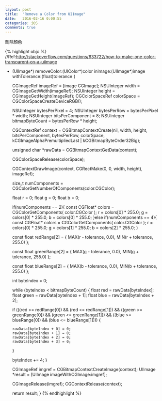 ```yaml
---
layout: post
title:  "Remove a Color from UIImage"
date:   2016-02-16 0:00:55
categories: iOS
comments: true
---
```


刪除顏色

<script src="https://gist.github.com/fengyitsai/5be0160c7617734f6585.js"></script>


{% highlight objc %}
//Ref:http://stackoverflow.com/questions/633722/how-to-make-one-color-transparent-on-a-uiimage
- (UIImage*) removeColor:(UIColor*)color inImage:(UIImage*)image withTolerance:(float)tolerance {
  
  CGImageRef imageRef = [image CGImage];
  NSUInteger width = CGImageGetWidth(imageRef);
  NSUInteger height = CGImageGetHeight(imageRef);
  CGColorSpaceRef colorSpace = CGColorSpaceCreateDeviceRGB();
  
  NSUInteger bytesPerPixel = 4;
  NSUInteger bytesPerRow = bytesPerPixel * width;
  NSUInteger bitsPerComponent = 8;
  NSUInteger bitmapByteCount = bytesPerRow * height;

  CGContextRef context = CGBitmapContextCreate(nil, width, height,
                                               bitsPerComponent, bytesPerRow, colorSpace,
                                               kCGImageAlphaPremultipliedLast | kCGBitmapByteOrder32Big);
  
  
  unsigned char *rawData = CGBitmapContextGetData(context);
  
  CGColorSpaceRelease(colorSpace);
  
  CGContextDrawImage(context, CGRectMake(0, 0, width, height), imageRef);
  
  size_t numComponents = CGColorGetNumberOfComponents(color.CGColor);
  
  float r = 0;
  float g = 0;
  float b = 0;
  
  if(numComponents == 2){
    const CGFloat* colors = CGColorGetComponents( color.CGColor );
    r = colors[0] * 255.0;
    g = colors[0] * 255.0;
    b = colors[0] * 255.0;
  }else if(numComponents == 4){
    const CGFloat* colors = CGColorGetComponents( color.CGColor );
    r = colors[0] * 255.0;
    g = colors[1] * 255.0;
    b = colors[2] * 255.0;
  }
  
  const float redRange[2] = {
    MAX(r - tolerance, 0.0),
    MIN(r + tolerance, 255.0)
  };
  
  const float greenRange[2] = {
    MAX(g - tolerance, 0.0),
    MIN(g + tolerance, 255.0)
  };
  
  const float blueRange[2] = {
    MAX(b - tolerance, 0.0),
    MIN(b + tolerance, 255.0)
  };
  
  int byteIndex = 0;
  
  while (byteIndex < bitmapByteCount) {
    float red   = rawData[byteIndex];
    float green = rawData[byteIndex + 1];
    float blue  = rawData[byteIndex + 2];
    
    if (((red >= redRange[0]) && (red <= redRange[1])) &&
        ((green >= greenRange[0]) && (green <= greenRange[1])) &&
        ((blue >= blueRange[0]) && (blue <= blueRange[1]))) {

      rawData[byteIndex + 0] = 0;
      rawData[byteIndex + 1] = 0;
      rawData[byteIndex + 2] = 0;
      rawData[byteIndex + 3] = 0;
    }
    
    byteIndex += 4;
  }
  
  CGImageRef imgref = CGBitmapContextCreateImage(context);
  UIImage *result = [UIImage imageWithCGImage:imgref];
  
  CGImageRelease(imgref);
  CGContextRelease(context);

  return result;
}
{% endhighlight %}